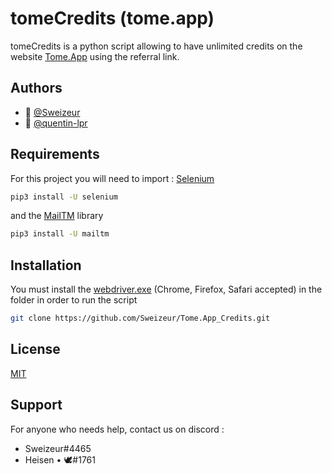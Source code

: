 
# tomeCredits (tome.app)

tomeCredits is a python script allowing to have unlimited credits on the website [Tome.App](https://tome.app/) using the referral link.

## Authors

- 👤 [@Sweizeur](https://github.com/sweizeur)
- 👤 [@quentin-lpr](https://github.com/quentin-lpr)

## Requirements
For this project you will need to import : [Selenium](https://github.com/SeleniumHQ/selenium)

```bash
pip3 install -U selenium
```
and the [MailTM](https://pypi.org/project/MailTm/) library
```bash
pip3 install -U mailtm
```

## Installation
You must install the [webdriver.exe](https://selenium-python.readthedocs.io/installation.html) (Chrome, Firefox, Safari accepted) in the folder in order to run the script

```bash
git clone https://github.com/Sweizeur/Tome.App_Credits.git
```

## License
[MIT](https://choosealicense.com/licenses/mit/)

## Support
For anyone who needs help, contact us on discord :
- Sweizeur#4465
- Heisen • 🕊#1761

